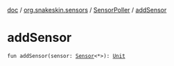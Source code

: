 [doc](../../index.md) / [org.snakeskin.sensors](../index.md) / [SensorPoller](index.md) / [addSensor](./add-sensor.md)

# addSensor

`fun addSensor(sensor: `[`Sensor`](../-sensor/index.md)`<*>): `[`Unit`](https://kotlinlang.org/api/latest/jvm/stdlib/kotlin/-unit/index.html)